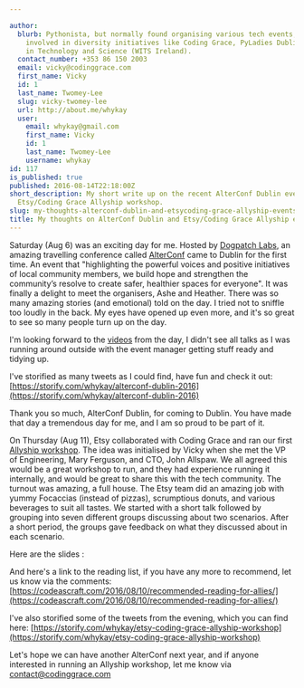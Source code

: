 ```yaml
---

author:
  blurb: Pythonista, but normally found organising various tech events, and now heavily
    involved in diversity initiatives like Coding Grace, PyLadies Dublin, and Women
    in Technology and Science (WITS Ireland).
  contact_number: +353 86 150 2003
  email: vicky@codinggrace.com
  first_name: Vicky
  id: 1
  last_name: Twomey-Lee
  slug: vicky-twomey-lee
  url: http://about.me/whykay
  user:
    email: whykay@gmail.com
    first_name: Vicky
    id: 1
    last_name: Twomey-Lee
    username: whykay
id: 117
is_published: true
published: 2016-08-14T22:18:00Z
short_description: My short write up on the recent AlterConf Dublin event, and the
  Etsy/Coding Grace Allyship workshop.
slug: my-thoughts-alterconf-dublin-and-etsycoding-grace-allyship-events
title: My thoughts on AlterConf Dublin and Etsy/Coding Grace Allyship events
---
```


Saturday (Aug 6) was an exciting day for me. Hosted by [Dogpatch Labs](http://dogpatchlabs.com/), an amazing travelling conference called [AlterConf](https://www.alterconf.com/) came to Dublin for the first time. An event that "highlighting the powerful voices and positive initiatives of local community members, we build hope and strengthen the community’s resolve to create safer, healthier spaces for everyone". It was finally a delight to meet the organisers, Ashe and Heather. There was so many amazing stories (and emotional) told on the day. I tried not to sniffle too loudly in the back. My eyes have opened up even more, and it's so great to see so many people turn up on the day. 

I'm looking forward to the [videos](https://www.youtube.com/channel/UC4Av66gi0KiboNzqJy5rAPQ/playlists) from the day, I didn't see all talks as I was running around outside with the event manager getting stuff ready and tidying up.

I've storified as many tweets as I could find, have fun and check it out: [https://storify.com/whykay/alterconf-dublin-2016](https://storify.com/whykay/alterconf-dublin-2016)

Thank you so much, AlterConf Dublin, for coming to Dublin. You have made that day a tremendous day for me, and I am so proud to be part of it.

On Thursday (Aug 11), Etsy collaborated with Coding Grace and ran our first [Allyship workshop](http://www.codinggrace.com/events/allyship-workshop-etsy-coding-grace/68/). The idea was initialised by Vicky when she met the VP of Engineering, Mary Ferguson, and CTO, John Allspaw. We all agreed this would be a great workshop to run, and they had experience running it internally, and would be great to share this with the tech community. The turnout was amazing, a full house. The Etsy team did an amazing job with yummy Focaccias (instead of pizzas), scrumptious donuts, and various beverages to suit all tastes. We started with a short talk followed by grouping into seven different groups discussing about two scenarios. After a short period, the groups gave feedback on what they discussed about in each scenario.

Here are the slides :

<script async class="speakerdeck-embed" data-id="770c32dc9c5d49fe982ddc9fa3f56bb0" data-ratio="1.77777777777778" src="//speakerdeck.com/assets/embed.js"></script>

And here's a link to the reading list, if you have any more to recommend, let us know via the comments: [https://codeascraft.com/2016/08/10/recommended-reading-for-allies/](https://codeascraft.com/2016/08/10/recommended-reading-for-allies/)

I've also storified some of the tweets from the evening, which you can find here: [https://storify.com/whykay/etsy-coding-grace-allyship-workshop](https://storify.com/whykay/etsy-coding-grace-allyship-workshop)

Let's hope we can have another AlterConf next year, and if anyone interested in running an Allyship workshop, let me know via <a href="mailto:contact@codinggrace.com">contact@codinggrace.com</a>
